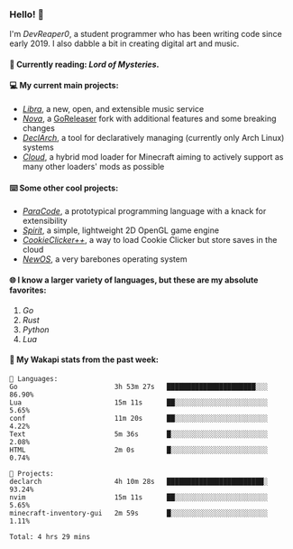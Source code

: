 ### Hello! 👋

I'm _DevReaper0_, a student programmer who has been writing code since early 2019. I also dabble a bit in creating digital art and music.

#### 📖 Currently reading: *Lord of Mysteries*.

#### 💻 My current main projects:

-   _[Libra](https://github.com/LibraMusic)_, a new, open, and extensible music service
-   _[Nova](https://github.com/LibraMusic/Nova)_, a [GoReleaser](https://github.com/goreleaser/goreleaser) fork with additional features and some breaking changes
-   _[DeclArch](https://github.com/DevReaper0/declarch)_, a tool for declaratively managing (currently only Arch Linux) systems
-   _[Cloud](https://github.com/CloudLoaderMC/CloudLoader)_, a hybrid mod loader for Minecraft aiming to actively support as many other loaders' mods as possible

#### ⌨️ Some other cool projects:

-   _[ParaCode](https://github.com/ParaCodeLang/ParaCode)_, a prototypical programming language with a knack for extensibility
-   _[Spirit](https://gitlab.com/DevReaper0/SpiritEngine)_, a simple, lightweight 2D OpenGL game engine
-   _[CookieClicker++](https://github.com/DevReaper0/CookieClickerPlusPlus)_, a way to load Cookie Clicker but store saves in the cloud
-   _[NewOS](https://github.com/DevReaper0/NewOS)_, a very barebones operating system

#### 🌐 I know a larger variety of languages, but these are my absolute favorites:

1. _Go_
2. _Rust_
3. _Python_
4. _Lua_

#### 📡 My Wakapi stats from the past week:

```text
💾 Languages:
Go                        3h 53m 27s   ██████████████████████░░░  86.90%
Lua                       15m 11s      ██░░░░░░░░░░░░░░░░░░░░░░░  5.65%
conf                      11m 20s      ██░░░░░░░░░░░░░░░░░░░░░░░  4.22%
Text                      5m 36s       █░░░░░░░░░░░░░░░░░░░░░░░░  2.08%
HTML                      2m 0s        █░░░░░░░░░░░░░░░░░░░░░░░░  0.74%

💼 Projects:
declarch                  4h 10m 28s   ████████████████████████░  93.24%
nvim                      15m 11s      ██░░░░░░░░░░░░░░░░░░░░░░░  5.65%
minecraft-inventory-gui   2m 59s       █░░░░░░░░░░░░░░░░░░░░░░░░  1.11%

Total: 4 hrs 29 mins
```
